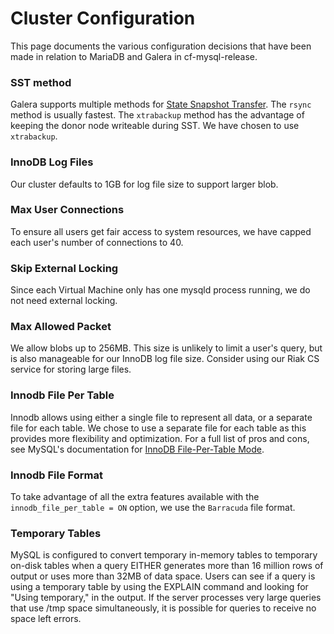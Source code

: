 # Cluster Configuration

This page documents the various configuration decisions that have been made in relation to MariaDB and Galera in cf-mysql-release.

### SST method

Galera supports multiple methods for [State Snapshot Transfer](http://www.percona.com/doc/percona-xtradb-cluster/5.5/manual/state_snapshot_transfer.html).
The `rsync` method is usually fastest. The `xtrabackup` method has the advantage of keeping the donor node writeable during SST. We have chosen to use `xtrabackup`.

### InnoDB Log Files
Our cluster defaults to 1GB for log file size to support larger blob.

### Max User Connections
To ensure all users get fair access to system resources, we have capped each user's number of connections to 40.

### Skip External Locking
Since each Virtual Machine only has one mysqld process running, we do not need external locking.

### Max Allowed Packet
We allow blobs up to 256MB. This size is unlikely to limit a user's query, but is also manageable for our InnoDB log file size. Consider using our Riak CS service for storing large files.

### Innodb File Per Table
Innodb allows using either a single file to represent all data, or a separate file for each table. We chose to use a separate file for each table as this provides more flexibility and optimization. For a full list of pros and cons, see MySQL's documentation for [InnoDB File-Per-Table Mode](http://dev.mysql.com/doc/refman/5.5/en/innodb-multiple-tablespaces.html).

### Innodb File Format
To take advantage of all the extra features available with the `innodb_file_per_table = ON` option, we use the `Barracuda` file format.

### Temporary Tables

MySQL is configured to convert temporary in-memory tables to temporary on-disk tables when a query EITHER generates more than 16 million rows of output or uses more than 32MB of data space.
Users can see if a query is using a temporary table by using the EXPLAIN command and looking for "Using temporary," in the output.
If the server processes very large queries that use /tmp space simultaneously, it is possible for queries to receive no space left errors.
